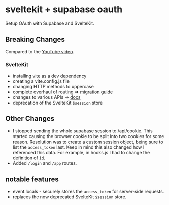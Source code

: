 # sveltekit + supabase oauth

Setup OAuth with Supabase and SvelteKit.

## Breaking Changes

Compared to the [YouTube video](https://www.youtube.com/watch?v=R8e23-hrzFM).

### SvelteKit

- installing vite as a dev dependency
- creating a vite.config.js file
- changing HTTP methods to uppercase
- complete overhaul of routing => [migration guide](https://github.com/sveltejs/kit/discussions/5774)
- changes to various APIs => [docs](https://kit.svelte.dev/docs/load)
- deprecation of the SvelteKit `$session` store

## Other Changes

- I stopped sending the whole supabase session to /api/cookie. This started causing the browser cookie to be split into two cookies for some reason.
Resolution was to create a custom session object, being sure to list the `access_token` last. Keep in mind this also changed how I referenced this data. For example, in hooks.js I had to change the definition of `id`.
- Added `/login` and `/app` routes.

## notable features

- event.locals - securely stores the `access_token` for server-side requests.
- replaces the now deprecated SvelteKit `$session` store.